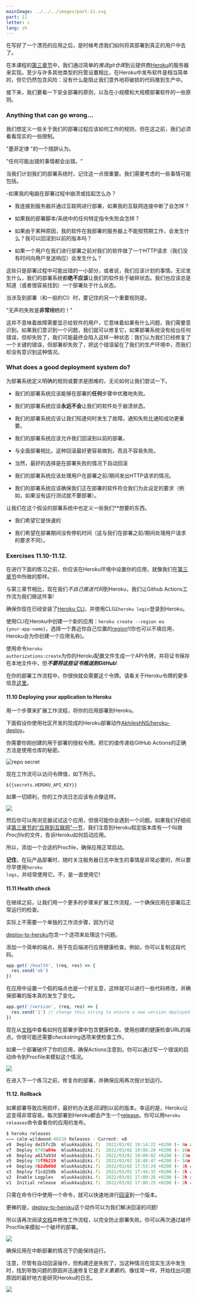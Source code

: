 ```yaml
---
mainImage: ../../../images/part-11.svg
part: 11
letter: c
lang: zh
---
```


<div class="content">

<!-- Having written a nice application it's time to think about how we're going to deploy it to the use of real users.-->
 在写好了一个漂亮的应用之后，是时候考虑我们如何将其部署到真正的用户中去了。

<!-- In [part 3](/en/part3/deploying_app_to_internet) of this course, we did this by simply <i>pushing the git repository</i> to the servers of the cloud provider [Heroku](https://www.heroku.com/home). It is pretty simple to release software in Heroku at least compared to many other types of hosting setups but it still contains risks: nothing prevents us from accidentally pushing broken code to production.-->
 在本课程的[第三章节](/zh/part3/%E6%8A%8A%E5%BA%94%E7%94%A8%E9%83%A8%E7%BD%B2%E5%88%B0%E7%BD%91%E4%B8%8A)中，我们通过简单的<i>推送git仓库</i>到云提供商[Heroku](https://www.heroku.com/home)的服务器来实现。至少与许多其他类型的托管设置相比，在Heroku中发布软件是相当简单的，但它仍然包含风险：没有什么能阻止我们意外地将破损的代码推到生产中。

<!-- Next, we're going to look at the principles of making a deployment safely and some of the principles of deploying software on both a small and large scale.-->
 接下来，我们要看一下安全部署的原则，以及在小规模和大规模部署软件的一些原则。

### Anything that can go wrong...

<!-- We'd like to define some rules about how our deployment process should work but before that, we have to look at some constraints of reality.-->
 我们想定义一些关于我们的部署过程应该如何工作的规则，但在这之前，我们必须看看现实的一些限制。

<!-- One on the phrasing of Murphy's Law holds that:-->
"墨菲定律 "的一个措辞认为。
<!--   "Anything that can go wrong will go wrong."-->
 "任何可能出错的事情都会出错。"

<!-- It's important to remember this when we plan out our deployment system. Some of the things we'll need to consider could include:-->
 当我们计划我们的部署系统时，记住这一点很重要。我们需要考虑的一些事情可能包括。
<!--  - What if my PC crashes or hangs during deployment?-->
 -如果我的电脑在部署过程中崩溃或挂起怎么办？
<!--  - I'm connected to the server and deploying over the internet, what happens if my internet connection dies?-->
 - 我连接到服务器并通过互联网进行部署，如果我的互联网连接中断了会怎样？
<!--  - What happens if any specific instruction in my deployment script/system fails?-->
 - 如果我的部署脚本/系统中的任何特定指令失败会怎样？
<!--  - What happens if, for whatever reason, my software doesn't work as expected on the server I'm deploying to? Can I roll back to a previous version?-->
 - 如果由于某种原因，我的软件在我部署的服务器上不能按预期工作，会发生什么？我可以回滚到以前的版本吗？
<!--  - What happens if a user does an HTTP request to our software just before we do deployment (we didn't have time to send a response to the user)?-->
 - 如果一个用户在我们进行部署之前对我们的软件做了一个HTTP请求（我们没有时间向用户发送响应）会发生什么？

<!-- These are just a small selection of what can go wrong during a deployment, or rather, things that we should plan for. Regardless of what happens, our deployment system should **never** leave our software in a broken state. We should also always know (or be easily able to find out) what state a deployment is in.-->
 这些只是部署过程中可能出错的一小部分，或者说，我们应该计划的事情。无论发生什么，我们的部署系统都**绝不应该**让我们的软件处于破碎状态。我们也应该总是知道（或者很容易找到）一个部署处于什么状态。

<!-- Another important rule to remember when it comes to deployments (and CI in general) is:-->
 当涉及到部署（和一般的CI）时，要记住的另一个重要规则是。
<!--   "Silent failures are **very** bad!"-->
 "无声的失败是**非常**糟糕的！"

<!-- This doesn't mean that failures need to be shown to the users of the software, it means we need to be aware if anything goes wrong. If we are aware of a problem, we can fix it, if the deployment system doesn't give any errors but fails, we may end up in a state where we believe we have fixed a critical bug but the deployment failed, leaving the bug in our production environment and us unaware of the situation.-->
 这并不意味着故障需要显示给软件的用户，它意味着如果有什么问题，我们需要意识到。如果我们意识到一个问题，我们就可以修复它，如果部署系统没有给出任何错误，但却失败了，我们可能最终会陷入这样一种状态：我们认为我们已经修复了一个关键的错误，但部署却失败了，把这个错误留在了我们的生产环境中，而我们却没有意识到这种情况。

### What does a good deployment system do?

<!-- Defining definitive rules or requirements for a deployment system is difficult, let's try anyway:-->
 为部署系统定义明确的规则或要求是困难的，无论如何让我们尝试一下。
<!--  - Our deployment system should be able to fail gracefully at **any** step of the deployment.-->
 - 我们的部署系统应该能够在部署的**任何**步骤中优雅地失败。
<!--  - Our deployment system should **never** leave our software in a broken state.-->
 - 我们的部署系统应该**永远不会**让我们的软件处于崩溃状态。
<!--  - Our deployment system should let us know when a failure has happened. It's more important to notify about failure than about success.-->
 - 我们的部署系统应该让我们知道何时发生了故障。通知失败比通知成功更重要。
<!--  - Our deployment system should allow us to roll back to a previous deployment-->
 - 我们的部署系统应该允许我们回滚到以前的部署。
<!--    - Preferably this rollback should be easier to do and less prone to failure than a full deployment-->
 - 与全面部署相比，这种回滚最好更容易做到，而且不容易失败。
<!--    - Of course, the best option would be an automatic rollback in case of deployment failures-->
 - 当然，最好的选择是在部署失败的情况下自动回滚
<!--  - Our deployment system should handle the situation where a user makes an HTTP request just before/during a deployment.-->
 - 我们的部署系统应该处理用户在部署之前/期间发出HTTP请求的情况。
<!--  - Our deployment system should make sure that the software we are deploying meets the requirements we have set for this (e.g. don't deploy if tests haven't been run).-->
 - 我们的部署系统应该确保我们正在部署的软件符合我们为此设定的要求（例如，如果没有运行测试就不要部署）。

<!-- Let's define some things we **want** in this hypothetical deployment system too:-->
 让我们在这个假设的部署系统中也定义一些我们**想要的东西。
<!--  - We would like it to be fast-->
 - 我们希望它是快速的
<!--  - We'd like to have no downtime during the deployment (this is distinct from the requirement we have for handling user requests just before/during the deployment).-->
 - 我们希望在部署期间没有停机时间（这与我们在部署之前/期间处理用户请求的要求不同）。

</div>

<div class="tasks">

### Exercises 11.10-11.12.

<!-- Before going to the below exercises, you should setup your application in Heroku environment like the one we did in [part 3](/en/part3/deploying_app_to_internet#application-to-the-internet).-->
 在进行下面的练习之前，你应该在Heroku环境中设置你的应用，就像我们在[第三章节](/zh/part3/%E6%8A%8A%E5%BA%94%E7%94%A8%E9%83%A8%E7%BD%B2%E5%88%B0%E7%BD%91%E4%B8%8A#application-to-the-internet)中所做的那样。

<!-- In contrast to part 3 now we <i>do not push the code</i> to Heroku ourselves, we let the Github Actions workflow do that for us!-->
 与第三章节相比，现在我们<i>不自己推送代码</i>到Heroku，我们让Github Actions工作流为我们做这件事!

<!-- Ensure now that you have [Heroku CLI](https://devcenter.heroku.com/articles/heroku-cli#download-and-install) installed and login to Heroku using the CLI with <code>heroku login</code>.-->
 确保你现在已经安装了[Heroku CLI](https://devcenter.heroku.com/articles/heroku-cli#download-and-install)，并使用CLI以<code>heroku login</code>登录到Heroku。

<!-- Create a new app in Heroku using the  CLI: <code>heroku create --region eu {your-app-name}</code>, pick a [region](https://devcenter.heroku.com/articles/regions) close to your own location! (You can also leave the app blank and Heroku will create an app name for you.)-->
 使用CLI在Heroku中创建一个新的应用：<code>heroku create --region eu {your-app-name}</code>，选择一个靠近你自己位置的[region](https://devcenter.heroku.com/articles/regions)!(你也可以不填应用，Heroku会为你创建一个应用名称)。

<!-- Generate an API token for your Heroku profile using command <code>heroku authorizations:create</code>, and save the credentials to a local file but <i>**do not push those to GitHub**</i>!-->
 使用命令<code>heroku authorizations:create</code>为你的Heroku配置文件生成一个API令牌，并将证书保存在本地文件中，但<i>**不要将这些证书推送到GitHub**</i>!

<!-- You'll need the token soon for your deployment workflow. See more information at about Heroku tokens [here](https://devcenter.heroku.com/articles/platform-api-quickstart).-->
 在你的部署工作流程中，你很快就会需要这个令牌。请看关于Heroku令牌的更多信息[这里](https://devcenter.heroku.com/articles/platform-api-quickstart)。

#### 11.10 Deploying your application to Heroku

<!-- Extend the workflow with a step to deploy your application to Heroku.-->
用一个步骤来扩展工作流程，将你的应用部署到Heroku。

<!-- The below assumes that you use the ready-made Heroku deploy action [AkhileshNS/heroku-deploy](https://github.com/AkhileshNS/heroku-deploy) that has been developed by the community.-->
 下面假设你使用社区开发的现成的Heroku部署动作[AkhileshNS/heroku-deploy](https://github.com/AkhileshNS/heroku-deploy)。

<!-- You need the authorization token that you just created for the deployment. The proper way to pass it's value to GitHub Actions is to use repository secrets:-->
 你需要你刚创建的用于部署的授权令牌。把它的值传递给GitHub Actions的正确方法是使用仓库的秘密。

![repo secret](../../images/11/10x.png)

<!-- Now the workflow can access the token value as follows:-->
 现在工作流可以访问令牌值，如下所示。

```
${{secrets.HEROKU_API_KEY}}
```

<!-- If all goes well, your workflow log should look a bit like this:-->
 如果一切顺利，你的工作流日志应该有点像这样。

![](../../images/11/11.png)

<!-- You can then try the app with a browser, but most likely you run into a problem. If we read carefully [the section 'Application to the Internet' in part 3](/en/part3/deploying_app_to_internet#application-to-the-internet) we notice that Heroku assumes that the repository has a file called <i>Procfile</i> that tells Heroku how to start the application.-->
 然后你可以用浏览器试试这个应用，但很可能你会遇到一个问题。如果我们仔细阅读[第三章节的"应用到互联网"一节](/zh/part3/%E6%8A%8A%E5%BA%94%E7%94%A8%E9%83%A8%E7%BD%B2%E5%88%B0%E7%BD%91%E4%B8%8A#application-to-the-internet)，我们注意到Heroku假定版本库有一个叫做<i>Procfile</i>的文件，告诉Heroku如何启动应用。

<!-- So, add a proper Procfile and ensure that the application starts properly.-->
 所以，添加一个合适的Procfile，确保应用正常启动。

<!-- **Remember** that it is always essential to keep an eye on what is happening in server logs when playing around with product deployments, so use <code>heroku logs</code> early and use it often. No, use it all the time!-->
 **记住**，在玩产品部署时，随时关注服务器日志中发生的事情是非常必要的，所以要尽早使用<code>heroku logs</code>，并经常使用它。不，是一直使用它!

#### 11.11 Health check

<!-- Before moving on let us expand the workflow with one more step, a check that ensures that the application is up and running after the deployment.-->
 在继续之前，让我们用一个更多的步骤来扩展工作流程，一个确保应用在部署后正常运行的检查。

<!-- Actually a separate workflow step is not needed, since the action-->
 实际上不需要一个单独的工作流步骤，因为行动
<!-- [deploy-to-heroku](https://github.com/marketplace/actions/deploy-to-heroku) contains an option that takes care of it.-->
 [deploy-to-heroku](https://github.com/marketplace/actions/deploy-to-heroku)包含一个选项来处理这个问题。

<!-- Add a simple endpoint for doing an application health check to the backend. You may e.g. copy this code:-->
 添加一个简单的端点，用于在后端进行应用健康检查。例如，你可以复制这段代码。

```js
app.get('/health', (req, res) => {
  res.send('ok')
})
```

<!-- It might also be a good idea to have a dummy endpoint in the app that makes it possible to do some code changes and to ensure that the deployed version has really changed:-->
 在应用中设置一个假的端点也是一个好主意，这样就可以进行一些代码修改，并确保部署的版本真的发生了变化。

```js
app.get('/version', (req, res) => {
  res.send('1') // change this string to ensure a new version deployed
})
```

<!-- Look now from the [documentation](https://github.com/marketplace/actions/deploy-to-heroku) how to include the health check in the deployment step. Use the created endpoint for the health check url. You most likely need also the <i>checkstring</i> option to get the check working.-->
 现在从[文档](https://github.com/marketplace/actions/deploy-to-heroku)中查看如何在部署步骤中包含健康检查。使用创建的健康检查URL的端点。你很可能还需要<i>checkstring</i>选项来使检查工作。

<!-- Ensure that Actions notices if a deployment breaks your application. You may simulate this e.g. by writing a wrong startup command to Procfile:-->
 如果一个部署破坏了你的应用，确保Actions注意到。你可以通过写一个错误的启动命令到Procfile来模拟这个情况。

![](../../images/11/12x.png)

<!-- Before moving to next exercise, fix your deployment and ensure that the application works again as intended.-->
 在进入下一个练习之前，修复你的部署，并确保应用再次按计划运行。

#### 11.12. Rollback

<!-- If the deployment results in a broken application, the best thing to do is to <i>roll back</i> to the previous release. Luckily Heroku makes this pretty easy. Every deployment to Heroku results in a [release](https://blog.heroku.com/releases-and-rollbacks#releases). You can see your application's releases with the command <code>heroku releases</code>:-->
 如果部署导致应用损坏，最好的办法是<i>回滚</i>到以前的版本。幸运的是，Heroku让这变得非常容易。每次部署到Heroku都会产生一个[release](https://blog.heroku.com/releases-and-rollbacks#releases)。你可以用<code>heroku releases</code>命令查看你的应用的发布。

```js
$ heroku releases
=== calm-wildwood-40210 Releases - Current: v8
v8  Deploy de15fc2b  mluukkai@iki.fi  2022/03/02 19:14:22 +0200 (~ 8m ago)
v7  Deploy 8748a04e  mluukkai@iki.fi  2022/03/02 19:06:28 +0200 (~ 16m ago)
v6  Deploy a617a93d  mluukkai@iki.fi  2022/03/02 19:00:02 +0200 (~ 23m ago)
v5  Deploy 70f9b219  mluukkai@iki.fi  2022/03/02 18:48:47 +0200 (~ 34m ago)
v4  Deploy 0b2db00d  mluukkai@iki.fi  2022/03/02 17:53:24 +0200 (~ 1h ago)
v3  Deploy f1cd250b  mluukkai@iki.fi  2022/03/02 17:44:32 +0200 (~ 1h ago)
v2  Enable Logplex   mluukkai@iki.fi  2022/03/02 17:00:26 +0200 (~ 2h ago)
v1  Initial release  mluukkai@iki.fi  2022/03/02 17:00:25 +0200 (~ 2h ago)
```

<!-- One can quickly do a [rollback](https://blog.heroku.com/releases-and-rollbacks#rollbacks) to a release with just a single command from commandline.-->
只需在命令行中使用一个命令，就可以快速地进行[回滚](https://blog.heroku.com/releases-and-rollbacks#rollbacks)到一个版本。

<!-- What is even better, is that the action [deploy-to-heroku](https://github.com/marketplace/actions/deploy-to-heroku) can take care of the rollback for us!-->
 更棒的是，[deploy-to-heroku](https://github.com/marketplace/actions/deploy-to-heroku)这个动作可以为我们解决回滚的问题!

<!-- So read again the [documentation](https://github.com/marketplace/actions/deploy-to-heroku) and modify the workflow to prevent a broken deployment altogether. You can again simulate a broken deployment with breaking the Procfile:-->
 所以请再次阅读[文档](https://github.com/marketplace/actions/deploy-to-heroku)并修改工作流程，以完全防止部署失败。你可以再次通过破坏Procfile来模拟一个破坏的部署。

![](../../images/11/13x.png)

<!-- Ensure that the application stays still operational despite a broken deployment.-->
 确保应用在中断部署的情况下仍能保持运行。

<!-- Note that despite the automatic rollback operation, the build fails and when this happens in real life it is <i> essential</i> to find what caused the problem and fix it quickly. As usual, the best place to start finding out the cause of the problem is to study Heroku logs:-->
 注意，尽管有自动回滚操作，但构建还是失败了，当这种情况在现实生活中发生时，找到导致问题的原因并迅速修复它是<i>至关重要的</i>。像往常一样，开始找出问题原因的最好地方是研究Heroku的日志。

![](../../images/11/14.png)

</div>
